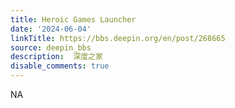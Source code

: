 ```yaml
---
title: Heroic Games Launcher
date: '2024-06-04'
linkTitle: https://bbs.deepin.org/en/post/268665
source: deepin_bbs
description:  深度之家 
disable_comments: true
---
```

NA
